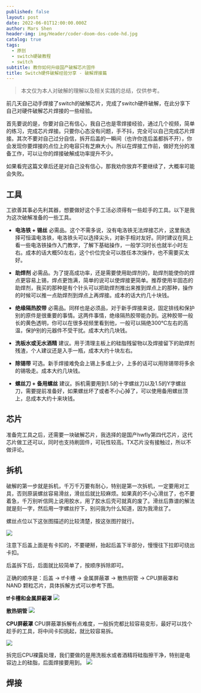 ```yaml
---
published: false
layout: post
date: 2022-06-01T12:00:00.000Z
author: Mars Shen
header-img: img/Header/coder-doom-dos-code-hd.jpg
catalog: true
tags:
  - 原创
  - switch硬破教程
  - switch
subtitle: 教你如何升级国产破解芯片固件
title: Switch硬件破解经验分享 - 破解焊接篇
---
```

>本文仅为本人对破解的理解以及相关实践的总结，仅供参考。

前几天自己动手焊接了switch的破解芯片，完成了switch硬件破解，在此分享下自己对硬件破解芯片焊接的一些经验。

首先要说的是，你要对自己有信心，我自己也是零焊接经验，通过几个视频，简单的练习，完成芯片焊接。只要你心态没有问题，手不抖，完全可以自己完成芯片焊接。其次不要对自己过分自信，拆开后盖的一瞬间（也许你连后盖都拆不开），你会发现你要焊接的点位上的电容只有芝麻大小。所以在焊接工作前，做好充分的准备工作，可以让你的焊接破解成功率提升不少。

如果看完这篇文章后还是对自己没有信心，那我劝你放弃不要继续了，大概率可能会失败。


## 工具

工欲善其事必先利其器，想要做好这个手工活必须得有一些趁手的工具。以下是我为这次破解准备的一些工具。

- **电洛铁 + 锡丝**
	必需品。这个不需多说，没有电洛铁无法焊接芯片，这里我选择可恒温电洛铁，电洛铁头可以选择尖头，对新手相对友好。同时建议在网上看一些电洛铁操作入门教学，了解下基础操作，一般学习时长也就半小时左右。成本的话大概50左右，这个价位完全可以胜任本次操作，也不需要买太好。
    
- **助焊剂**
	必需品。为了提高成功率，还是需要使用助焊剂的，助焊剂能使你的焊点更容易上锡，焊点更饱满，简单的说可以使焊接更简单。推荐使用半固态的助焊剂，我买的那种是有个针头可以把助焊剂推出来推到焊点上的那种，操作的时候可以推一点助焊剂到焊点上再焊接。成本的话大约几十块钱。
    
- **绝缘隔热胶带**
	必需品。同样也是必须品，对于新手焊接来说，固定排线和保护别的原件是很重要的事情。这两件事情，绝缘隔热胶带能办到。这种胶带一般长的黄色透明，你可以在很多视频里看到他，一般可以隔绝300℃左右的高温，保护别的元器件不受干扰。成本大约几块钱。
    
- **洗板水或无水酒精**
	建议。用于清理主板上的硅脂残留物以及焊接留下的助焊剂残渣，个人建议还是入手一瓶，成本大约十块左右。

- **除锡带**
	可选。新手焊接难免会上锡上多或上少，上多的话可以用除锡带将多余的锡吸走。成本大约几块钱。
    
- **螺丝刀 + 备用螺丝**
	建议。拆机需要用到1.5的十字螺丝刀以及1.5的Y字螺丝刀，需要提前准备好，如果螺丝坏了或者不小心掉了，可以使用备用螺丝顶上，总成本大约十来块钱。
    
## 芯片

准备完工具之后，还需要一块破解芯片，我选择的是国产hwfly第四代芯片，这代芯片做工还可以，同时也支持刷固件，可玩性较高。TX芯片没有接触过，所以不做评论。

## 拆机

破解的第一步就是拆机，千万千万要有耐心，特别是第一次拆机，一定要用对工具，否则原装螺丝容易滑丝，滑丝后就比较麻烦。如果真的不小心滑丝了，也不要着急，千万别听信网上说用胶水，用了胶水后壳可就真的废了。滑丝后靠谱的解法就是刻一字，然后用一字螺丝拧下，别问我为什么知道，因为我滑丝了。

螺丝点位以下这张图描述的比较清楚，按这张图拧就行。

![]({{site.baseurl}}//img/switch/c1.jpg)

注意下后盖上面是有卡扣的，不要硬掰，抬起后盖下半部分，慢慢往下拉即可绕出卡扣。

后盖拆下后，后面就比较简单了，按顺序拆除即可。

正确的顺序是：后盖 -> tf卡槽 -> 金属屏蔽罩 -> 散热铜管 -> CPU屏蔽罩和 NAND 颗粒芯片，具体拆解方式可以参考下图。

**tf卡槽和金属屏蔽罩**
![]({{site.baseurl}}//img/switch/c2.jpg)

**散热铜管**
![]({{site.baseurl}}//img/switch/c3.jpg)

**CPU屏蔽罩**
CPU屏蔽罩拆解有点难度，一般拆完都比较容易变形，最好可以找个趁手的工具，将中间卡扣挑起，就比较容易拆。

![]({{site.baseurl}}//img/switch/c4.jpg)

拆完后CPU裸露处理，我们要做的是用洗板水或者酒精将硅脂擦干净，特别是电容边上的硅脂，后面焊接要用到。
![]({{site.baseurl}}//img/switch/c5.jpg)

## 焊接


